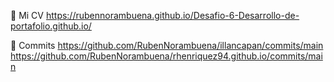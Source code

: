 👋 Mi CV https://rubennorambuena.github.io/Desafio-6-Desarrollo-de-portafolio.github.io/

 🚀 Commits
       https://github.com/RubenNorambuena/illancapan/commits/main
       https://github.com/RubenNorambuena/rhenriquez94.github.io/commits/main
